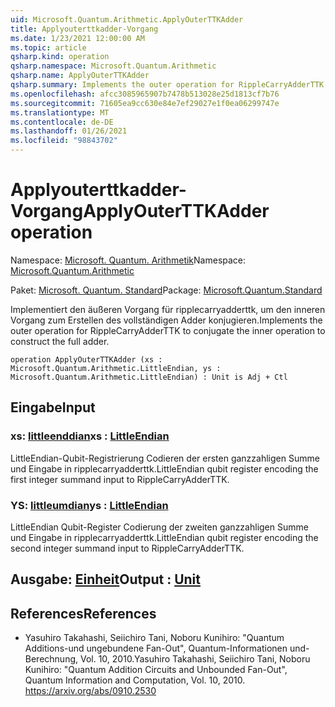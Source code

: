 ```yaml
---
uid: Microsoft.Quantum.Arithmetic.ApplyOuterTTKAdder
title: Applyouterttkadder-Vorgang
ms.date: 1/23/2021 12:00:00 AM
ms.topic: article
qsharp.kind: operation
qsharp.namespace: Microsoft.Quantum.Arithmetic
qsharp.name: ApplyOuterTTKAdder
qsharp.summary: Implements the outer operation for RippleCarryAdderTTK to conjugate the inner operation to construct the full adder.
ms.openlocfilehash: afcc3085965907b7478b513028e25d1813cf7b76
ms.sourcegitcommit: 71605ea9cc630e84e7ef29027e1f0ea06299747e
ms.translationtype: MT
ms.contentlocale: de-DE
ms.lasthandoff: 01/26/2021
ms.locfileid: "98843702"
---
```

# <a name="applyouterttkadder-operation"></a><span data-ttu-id="135f6-102">Applyouterttkadder-Vorgang</span><span class="sxs-lookup"><span data-stu-id="135f6-102">ApplyOuterTTKAdder operation</span></span>

<span data-ttu-id="135f6-103">Namespace: [Microsoft. Quantum. Arithmetik](xref:Microsoft.Quantum.Arithmetic)</span><span class="sxs-lookup"><span data-stu-id="135f6-103">Namespace: [Microsoft.Quantum.Arithmetic](xref:Microsoft.Quantum.Arithmetic)</span></span>

<span data-ttu-id="135f6-104">Paket: [Microsoft. Quantum. Standard](https://nuget.org/packages/Microsoft.Quantum.Standard)</span><span class="sxs-lookup"><span data-stu-id="135f6-104">Package: [Microsoft.Quantum.Standard](https://nuget.org/packages/Microsoft.Quantum.Standard)</span></span>


<span data-ttu-id="135f6-105">Implementiert den äußeren Vorgang für ripplecarryadderttk, um den inneren Vorgang zum Erstellen des vollständigen Adder konjugieren.</span><span class="sxs-lookup"><span data-stu-id="135f6-105">Implements the outer operation for RippleCarryAdderTTK to conjugate the inner operation to construct the full adder.</span></span>

```qsharp
operation ApplyOuterTTKAdder (xs : Microsoft.Quantum.Arithmetic.LittleEndian, ys : Microsoft.Quantum.Arithmetic.LittleEndian) : Unit is Adj + Ctl
```


## <a name="input"></a><span data-ttu-id="135f6-106">Eingabe</span><span class="sxs-lookup"><span data-stu-id="135f6-106">Input</span></span>

### <a name="xs--littleendian"></a><span data-ttu-id="135f6-107">xs: [littleenddian](xref:Microsoft.Quantum.Arithmetic.LittleEndian)</span><span class="sxs-lookup"><span data-stu-id="135f6-107">xs : [LittleEndian](xref:Microsoft.Quantum.Arithmetic.LittleEndian)</span></span>

<span data-ttu-id="135f6-108">LittleEndian-Qubit-Registrierung Codieren der ersten ganzzahligen Summe und Eingabe in ripplecarryadderttk.</span><span class="sxs-lookup"><span data-stu-id="135f6-108">LittleEndian qubit register encoding the first integer summand input to RippleCarryAdderTTK.</span></span>


### <a name="ys--littleendian"></a><span data-ttu-id="135f6-109">YS: [littleumdian](xref:Microsoft.Quantum.Arithmetic.LittleEndian)</span><span class="sxs-lookup"><span data-stu-id="135f6-109">ys : [LittleEndian](xref:Microsoft.Quantum.Arithmetic.LittleEndian)</span></span>

<span data-ttu-id="135f6-110">LittleEndian Qubit-Register Codierung der zweiten ganzzahligen Summe und Eingabe in ripplecarryadderttk.</span><span class="sxs-lookup"><span data-stu-id="135f6-110">LittleEndian qubit register encoding the second integer summand input to RippleCarryAdderTTK.</span></span>



## <a name="output--unit"></a><span data-ttu-id="135f6-111">Ausgabe: [Einheit](xref:microsoft.quantum.lang-ref.unit)</span><span class="sxs-lookup"><span data-stu-id="135f6-111">Output : [Unit](xref:microsoft.quantum.lang-ref.unit)</span></span>



## <a name="references"></a><span data-ttu-id="135f6-112">References</span><span class="sxs-lookup"><span data-stu-id="135f6-112">References</span></span>

- <span data-ttu-id="135f6-113">Yasuhiro Takahashi, Seiichiro Tani, Noboru Kunihiro: "Quantum Additions-und ungebundene Fan-Out", Quantum-Informationen und-Berechnung, Vol. 10, 2010.</span><span class="sxs-lookup"><span data-stu-id="135f6-113">Yasuhiro Takahashi, Seiichiro Tani, Noboru Kunihiro: "Quantum Addition Circuits and Unbounded Fan-Out", Quantum Information and Computation, Vol. 10, 2010.</span></span>
  https://arxiv.org/abs/0910.2530